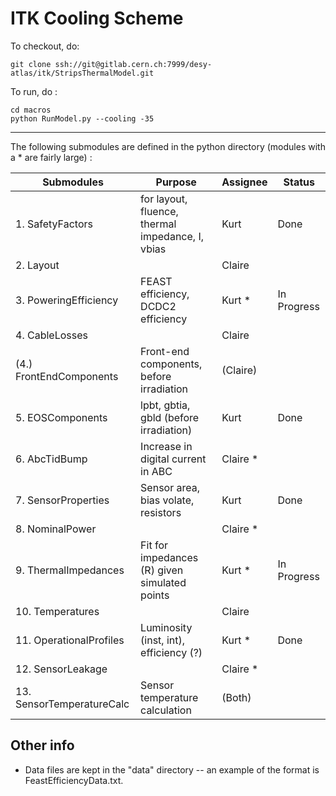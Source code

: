 ITK Cooling Scheme
========================

To checkout, do:

    git clone ssh://git@gitlab.cern.ch:7999/desy-atlas/itk/StripsThermalModel.git

To run, do :

    cd macros
    python RunModel.py --cooling -35

--------
The following submodules are defined in the python directory (modules with a * are fairly large) :

Submodules                   | Purpose                                          | Assignee   | Status
-----------------------------|--------------------------------------------------|------------|------------
1. SafetyFactors             | for layout, fluence, thermal impedance, I, vbias | Kurt       | Done
2. Layout                    |                                                  | Claire     |
3. PoweringEfficiency        | FEAST efficiency, DCDC2 efficiency               | Kurt *     | In Progress
4. CableLosses               |                                                  | Claire     |
(4.) FrontEndComponents      | Front-end components, before irradiation         | (Claire)   |
5. EOSComponents             | lpbt, gbtia, gbld (before irradiation)           | Kurt       | Done
6. AbcTidBump                | Increase in digital current in ABC               | Claire *   |
7. SensorProperties          | Sensor area, bias volate, resistors              | Kurt       | Done
8. NominalPower              |                                                  | Claire *   |
9. ThermalImpedances         | Fit for impedances (R) given simulated points    | Kurt *     | In Progress
10. Temperatures             |                                                  | Claire     |
11. OperationalProfiles      | Luminosity (inst, int), efficiency (?)           | Kurt *     | Done
12. SensorLeakage            |                                                  | Claire *   |
13. SensorTemperatureCalc    | Sensor temperature calculation                   | (Both)     |

Other info
-----
 - Data files are kept in the "data" directory -- an example of the format is FeastEfficiencyData.txt.
